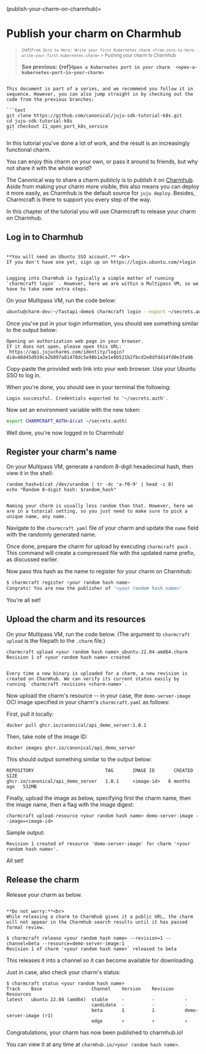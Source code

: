 (publish-your-charm-on-charmhub)=
# Publish your charm on Charmhub

> <small> {ref}`From Zero to Hero: Write your first Kubernetes charm <from-zero-to-hero-write-your-first-kubernetes-charm>` > Pushing your charm to Charmhub</small>
> 
> **See previous: {ref}`Open a Kubernetes port in your charm  <open-a-kubernetes-port-in-your-charm>`**

````{important}

This document is part of a series, and we recommend you follow it in sequence. However, you can also jump straight in by checking out the code from the previous branches:

```text
git clone https://github.com/canonical/juju-sdk-tutorial-k8s.git
cd juju-sdk-tutorial-k8s
git checkout 11_open_port_k8s_service
```

````

In this tutorial you've done a lot of work, and the result is an increasingly functional charm.

You can enjoy this charm on your own, or pass it around to friends, but why not share it with the whole world?

The Canonical way to share a charm publicly is to publish it on  [Charmhub](https://charmhub.io/). Aside from making your charm more visible, this also means you can deploy it more easily, as Charmhub is the default source for `juju deploy`. Besides, Charmcraft is there to support you every step of the way. 

In this chapter of the tutorial you will use Charmcraft to release your charm on Charmhub.


## Log in to Charmhub

```{caution}

**You will need an Ubuntu SSO account.** <br>
If you don't have one yet, sign up on https://login.ubuntu.com/+login

```

```{note}

Logging into Charmhub is typically a simple matter of running `charmcraft login` . However, here we are within a Multipass VM, so we have to take some extra steps.

```


On your Multipass VM, run the code below:

```bash
ubuntu@charm-dev:~/fastapi-demo$ charmcraft login --export ~/secrets.auth
```

Once you've put in your login information, you should see something similar to the output below:

```text
Opening an authorization web page in your browser.
If it does not open, please open this URL:
 https://api.jujucharms.com/identity/login?did=48d45d919ca2b897a81470dc5e98b1a3e1e0b521b2fbcd2e8dfd414fd0e3fa96
```

Copy-paste the provided web link into your web browser. Use your Ubuntu SSO to log in.

When you're done, you should see in your terminal the following:

```text
Login successful. Credentials exported to '~/secrets.auth'.
```

Now set an environment variable with the new token:

```bash
export CHARMCRAFT_AUTH=$(cat ~/secrets.auth)
```

Well done, you're now logged in to Charmhub!

## Register your charm's name

On your Multipass VM, generate a random 8-digit hexadecimal hash, then view it in the shell:

```text
random_hash=$(cat /dev/urandom | tr -dc 'a-f0-9' | head -c 8)
echo "Random 8-digit hash: $random_hash"
```
```{important}

Naming your charm is usually less random than that. However, here we are in a tutorial setting, so you just need to make sure to pick a unique name, any name.

```

Navigate to the `charmcraft.yaml` file of your charm and update the `name` field with the randomly generated name.

Once done, prepare the charm for upload by executing `charmcraft pack` . This command will create a compressed file with the updated name prefix, as discussed earlier.

Now pass this hash as the name to register for your charm on Charmhub:

```bash
$ charmcraft register <your random hash name>
Congrats! You are now the publisher of '<your random hash name>'
```

You're all set!

## Upload the charm and its resources

On your Multipass VM, run the code below. (The argument to `charmcraft upload` is the filepath to the `.charm` file.)

```text
charmcraft upload <your random hash name>_ubuntu-22.04-amd64.charm
Revision 1 of <your random hash name> created
```

```{note}

Every time a new binary is uploaded for a charm, a new revision is created on Charmhub. We can verify its current status easily by running `charmcraft revisions <charm-name>`.

```


Now upload the charm's resource -- in your case, the `demo-server-image` OCI image specified in your charm's `charmcraft.yaml` as follows:

<!--
To upload the image Charmcraft will first check if that specific image is available in Canonical's Registry, and just use it if that's the case. If not, it will try to get it from the developer's local OCI repository (needs `dockerd` to be installed and running)
-->

First, pull it locally:

```text
docker pull ghcr.io/canonical/api_demo_server:1.0.1
```

Then, take note of the image ID:

```text
docker images ghcr.io/canonical/api_demo_server
```

This should output something similar to the output below:

```text
REPOSITORY                          TAG       IMAGE ID       CREATED        SIZE
ghcr.io/canonical/api_demo_server   1.0.1     <image-id>   6 months ago   532MB 
```

Finally, upload the image as below, specifying first the charm name, then the image name, then a flag with the image digest:

```text
charmcraft upload-resource <your random hash name> demo-server-image --image=<image-id>
```

Sample output:

```text
Revision 1 created of resource 'demo-server-image' for charm '<your random hash name>'.
```

All set!

## Release the charm

Release your charm as below. 

```{important}

**Do not worry:**<br>
While releasing a charm to Charmhub gives it a public URL, the charm will not appear in the Charmhub search results until it has passed formal review. 

```


```text
$ charmcraft release <your random hash name> --revision=1 --channel=beta --resource=demo-server-image:1
Revision 1 of charm '<your random hash name>` released to beta
```

This releases it into a channel so it can become available for downloading.

Just in case, also check your charm's status:

```text
$ charmcraft status <your random hash name>
Track    Base                  Channel    Version    Revision    Resources                                                                                                                    
latest   ubuntu 22.04 (amd64)  stable     -          -           -                                                                                                                            
                               candidate  -          -           -                                                                                                                            
                               beta       1          1           demo-server-image (r1)                                                                                                       
                               edge       ↑          ↑           ↑
```

Congratulations, your charm has now been published to charmhub.io! 

You can view it at any time at `charmhub.io/<your random hash name>`.



